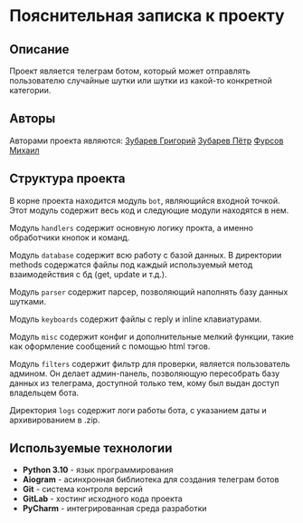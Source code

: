 # Пояснительная записка к проекту

## Описание

Проект является телеграм ботом, который может отправлять пользователю случайные шутки или шутки из какой-то конкретной категории.

## Авторы

Авторами проекта являются:
[Зубарев Григорий](https://gitlab.com/assbreaker)
[Зубарев Пётр](https://gitlab.com/ZUB3C)
[Фурсов Михаил](https://gitlab.com/mNwoK)

## Структура проекта

В корне проекта находится модуль `bot`, являющийся входной точкой.
Этот модуль содержит весь код и следующие модули находятся в нем.

Модуль `handlers` содержит основную логику прокта, а именно обработчики кнопок и команд.

Модуль `database` содержит всю работу с базой данных. В директории methods содержатся файлы под каждый используемый метод взаимодействия с бд (get, update и т.д.).

Модуль `parser` содержит парсер, позволяющий наполнять базу данных шутками.

Модуль `keyboards` содержит файлы с reply и inline клавиатурами.

Модуль `misc` содержит конфиг и дополнительные мелкий функции, такие как оформление сообщений с помощью html тэгов.

Модуль `filters` содержит фильтр для проверки, является пользователь админом. Он делает админ-панель, позволяющую пересобрать базу данных из телеграма, доступной только тем, кому был выдан доступ владельцем бота.

Директория `logs` содержит логи работы бота, с указанием даты и архивированием в .zip.

## Используемые технологии

- **Python 3.10** - язык программирования
- **Aiogram** - асинхронная библиотека для создания телеграм ботов
- **Git** - система контроля версий
- **GitLab** - хостинг исходного кода проекта
- **PyCharm** - интегрированная среда разработки
